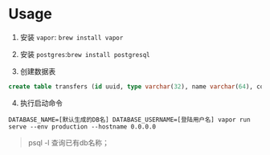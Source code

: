 # Usage

1. 安装 `vapor`:  `brew install vapor`

2. 安装 `postgres`:`brew install postgresql`

3. 创建数据表

```sql
create table transfers (id uuid, type varchar(32), name varchar(64), content varchar(256), isimage boolean);
```

4. 执行启动命令

```shell
DATABASE_NAME=[默认生成的DB名] DATABASE_USERNAME=[登陆用户名] vapor run serve --env production --hostname 0.0.0.0
```

> psql -l 查询已有db名称；
